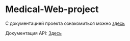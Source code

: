# Medical-Web-project
С документацией проекта ознакомиться можно [здесь](https://docs.google.com/document/d/1WE2-kbMIuqeFkyHvYhWGWPSxEOJg9GuB_5luleqPeb8/edit?usp=sharing)

Документация API: [Здесь](https://app.swaggerhub.com/apis-docs/Landesadel/Bosom/1.0.0)
